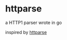 # httparse

a HTTP1 parser wrote in go

inspired by [httparse](https://github.com/seanmonstar/httparse)
